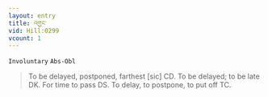 ```yaml
---
layout: entry
title: འགྱང་
vid: Hill:0299
vcount: 1
---
```

`Involuntary` `Abs-Obl`
> To be delayed, postponed, farthest [sic] CD\.
 To be delayed; to be late DK\.
 For time to pass DS\.
 To delay, to postpone, to put off TC\.


